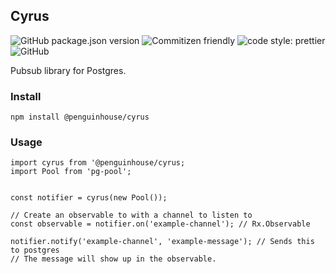 Cyrus
---
![GitHub package.json version](https://img.shields.io/github/package-json/v/JamesTeague/typescript-template) ![Commitizen friendly](https://img.shields.io/badge/commitizen-friendly-brightgreen.svg) ![code style: prettier](https://img.shields.io/badge/code_style-prettier-ff69b4.svg) ![GitHub](https://img.shields.io/github/license/JamesTeague/typescript-template)

Pubsub library for Postgres.

### Install
```
npm install @penguinhouse/cyrus
```

### Usage
```
import cyrus from '@penguinhouse/cyrus;
import Pool from 'pg-pool';


const notifier = cyrus(new Pool());

// Create an observable to with a channel to listen to
const observable = notifier.on('example-channel'); // Rx.Observable

notifier.notify('example-channel', 'example-message'); // Sends this to postgres
// The message will show up in the observable. 

```
